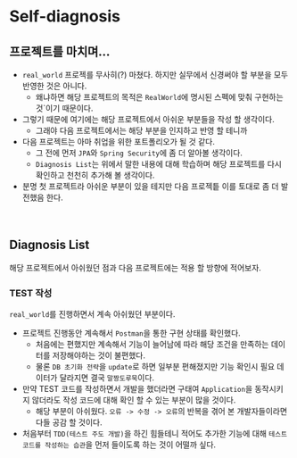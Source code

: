 # Self-diagnosis
## 프로젝트를 마치며...
- `real_world` 프로젝를 무사히(?) 마쳤다. 하지만 실무에서 신경써야 할 부분을 모두 반영한 것은 아니다.
	- 왜냐하면 해당 프로젝트의 목적은 `RealWorld`에 명시된 스펙에 맞춰 구현하는 것`이기 때문이다.
- 그렇기 때문에 여기에는 해당 프로젝트에서 아쉬운 부분들을 작성 할 생각이다.
	- 그래야 다음 프로젝트에서는 해당 부분을 인지하고 반영 할 테니까
- 다음 프로젝트는 아마 취업을 위한 포트폴리오가 될 것 같다.
	- 그 전에 먼저 `JPA`와 `Spring Security`에 좀 더 알아볼 생각이다.
	- `Diagnosis List`는 위에서 말한 내용에 대해 학습하며 해당 프로젝트를 다시 확인하고 천천히 추가해 볼 생각이다.
- 분명 첫 프로젝트라 아쉬운 부분이 있을 테지만 다음 프로젝틑 이를 토대로 좀 더 발전했음 한다.  
<br/><br/>

## Diagnosis List
해당 프로젝트에서 아쉬웠던 점과 다음 프로젝트에는 적용 할 방향에 적어보자.
### TEST 작성
`real_world`를 진행하면서 계속 아쉬웠던 부분이다.
- 프로젝트 진행동안 계속해서 `Postman`을 통한 구현 상태를 확인했다.
	- 처음에는 편했지만 계속해서 기능이 늘어남에 따라 해당 조건을 만족하는 데이터를 저장해야하는 것이 불편했다.
	- 물론 `DB 초기화 전략`을 `update`로 하면 일부분 편해졌지만 기능 확인시 필요 데이터가 달라지면 결국 `말짱도루묵`이다.
- 만약 TEST 코드를 작성하면서 개발을 했더라면 구태여 `Application`을 동작시키지 않더라도 작성 코드에 대해 확인 할 수 있는 부분이 많을 것이다.
	- 해당 부분이 아쉬웠다. `오류 -> 수정 -> 오류`의 반복을 겪어 본 개발자들이라면 다들 공감 할 것이다.
- 처음부터 `TDD(테스트 주도 개발)`을 하긴 힘들테니 적어도 추가한 기능에 대해 `테스트 코드를 작성하는 습관`을 먼저 들이도록 하는 것이 어떨까 싶다.